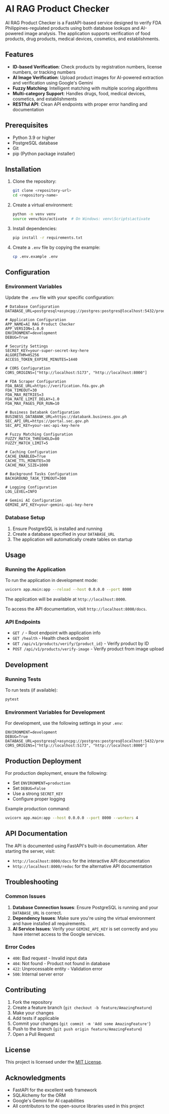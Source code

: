 # AI RAG Product Checker

AI RAG Product Checker is a FastAPI-based service designed to verify FDA Philippines-regulated products using both database lookups and AI-powered image analysis. The application supports verification of food products, drug products, medical devices, cosmetics, and establishments.

## Features

- **ID-based Verification**: Check products by registration numbers, license numbers, or tracking numbers
- **AI Image Verification**: Upload product images for AI-powered extraction and verification using Google's Gemini
- **Fuzzy Matching**: Intelligent matching with multiple scoring algorithms
- **Multi-category Support**: Handles drugs, food, medical devices, cosmetics, and establishments
- **RESTful API**: Clean API endpoints with proper error handling and documentation

## Prerequisites

- Python 3.9 or higher
- PostgreSQL database
- Git
- pip (Python package installer)

## Installation

1. Clone the repository:
   ```bash
   git clone <repository-url>
   cd <repository-name>
   ```

2. Create a virtual environment:
   ```bash
   python -m venv venv
   source venv/bin/activate  # On Windows: venv\Scripts\activate
   ```

3. Install dependencies:
   ```bash
   pip install -r requirements.txt
   ```

4. Create a `.env` file by copying the example:
   ```bash
   cp .env.example .env
   ```

## Configuration

### Environment Variables

Update the `.env` file with your specific configuration:

```
# Database Configuration
DATABASE_URL=postgresql+asyncpg://postgres:postgres@localhost:5432/product_checker

# Application Configuration
APP_NAME=AI RAG Product Checker
APP_VERSION=1.0.0
ENVIRONMENT=development
DEBUG=True

# Security Settings
SECRET_KEY=your-super-secret-key-here
ALGORITHM=HS256
ACCESS_TOKEN_EXPIRE_MINUTES=1440

# CORS Configuration
CORS_ORIGINS=["http://localhost:5173", "http://localhost:8000"]

# FDA Scraper Configuration
FDA_BASE_URL=https://verification.fda.gov.ph
FDA_TIMEOUT=30
FDA_MAX_RETRIES=3
FDA_RATE_LIMIT_DELAY=1.0
FDA_MAX_PAGES_PER_RUN=10

# Business Databank Configuration
BUSINESS_DATABANK_URL=https://databank.business.gov.ph
SEC_API_URL=https://portal.sec.gov.ph
SEC_API_KEY=your-sec-api-key-here

# Fuzzy Matching Configuration
FUZZY_MATCH_THRESHOLD=80
FUZZY_MATCH_LIMIT=5

# Caching Configuration
CACHE_ENABLED=True
CACHE_TTL_MINUTES=30
CACHE_MAX_SIZE=1000

# Background Tasks Configuration
BACKGROUND_TASK_TIMEOUT=300

# Logging Configuration
LOG_LEVEL=INFO

# Gemini AI Configuration
GEMINI_API_KEY=your-gemini-api-key-here
```

### Database Setup

1. Ensure PostgreSQL is installed and running
2. Create a database specified in your `DATABASE_URL`
3. The application will automatically create tables on startup

## Usage

### Running the Application

To run the application in development mode:

```bash
uvicorn app.main:app --reload --host 0.0.0.0 --port 8000
```

The application will be available at `http://localhost:8000`.

To access the API documentation, visit `http://localhost:8000/docs`.

### API Endpoints

- `GET /` - Root endpoint with application info
- `GET /health` - Health check endpoint
- `GET /api/v1/products/verify/{product_id}` - Verify product by ID
- `POST /api/v1/products/verify-image` - Verify product from image upload

## Development

### Running Tests

To run tests (if available):

```bash
pytest
```

### Environment Variables for Development

For development, use the following settings in your `.env`:

```
ENVIRONMENT=development
DEBUG=True
DATABASE_URL=postgresql+asyncpg://postgres:postgres@localhost:5432/product_checker_dev
CORS_ORIGINS=["http://localhost:5173", "http://localhost:8000"]
```

## Production Deployment

For production deployment, ensure the following:

- Set `ENVIRONMENT=production`
- Set `DEBUG=False`
- Use a strong `SECRET_KEY`
- Configure proper logging

Example production command:

```bash
uvicorn app.main:app --host 0.0.0.0 --port 8000 --workers 4
```

## API Documentation

The API is documented using FastAPI's built-in documentation. After starting the server, visit:

- `http://localhost:8000/docs` for the interactive API documentation
- `http://localhost:8000/redoc` for the alternative API documentation

## Troubleshooting

### Common Issues

1. **Database Connection Issues**: Ensure PostgreSQL is running and your `DATABASE_URL` is correct.
2. **Dependency Issues**: Make sure you're using the virtual environment and have installed all requirements.
3. **AI Service Issues**: Verify your `GEMINI_API_KEY` is set correctly and you have internet access to the Google services.

### Error Codes

- `400`: Bad request - Invalid input data
- `404`: Not found - Product not found in database
- `422`: Unprocessable entity - Validation error
- `500`: Internal server error

## Contributing

1. Fork the repository
2. Create a feature branch (`git checkout -b feature/AmazingFeature`)
3. Make your changes
4. Add tests if applicable
5. Commit your changes (`git commit -m 'Add some AmazingFeature'`)
6. Push to the branch (`git push origin feature/AmazingFeature`)
7. Open a Pull Request

## License

This project is licensed under the [MIT License](LICENSE).

## Acknowledgments

- FastAPI for the excellent web framework
- SQLAlchemy for the ORM
- Google's Gemini for AI capabilities
- All contributors to the open-source libraries used in this project